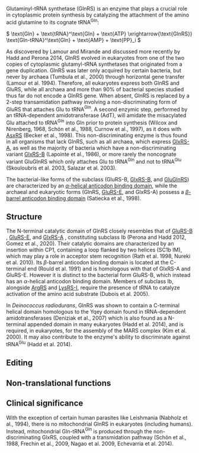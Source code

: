 
Glutaminyl-tRNA synthetase (GlnRS) is an enzyme that plays a crucial role in cytoplasmic protein synthesis by catalyzing the attachment of the amino acid glutamine to its cognate tRNA$^\text{Gln}$:


$ \text{Gln} + \text{tRNA}^\text{Gln} + \text{ATP} \xrightarrow{\text{GlnRS}} \text{Gln-tRNA}^\text{Gln} + \text{AMP} + \text{PP}_i  $






As discovered by Lamour and Mirande and discussed more recently by Hadd and Perona 2014, GlnRS evolved in eukaryotes from one of the two copies of cytoplasmic glutamyl-tRNA synthetases that originated from a gene duplication.
 GlnRS was later only acquired by certain bacteria, but never by archaea (Tumbula et al., 2000) through horizontal gene transfer (Lamour et al. 1994). 
 Therefore, all eukaryotes express both GlnRS and GluRS, while all archaea and more than 90% of bacterial species studied thus far do not encode a GlnRS gene. 
 When absent, GlnRS is replaced by a 2-step transamidation pathway involving a non-discriminating form of GluRS that attaches Glu to tRNA$^\text{Gln}$. A second enzymic step, performed by an tRNA-dependent amidotransferase (AdT), will amidate the misacylated Glu attached to tRNA$^\text{Gln}$ into Gln prior to protein synthesis (Wilcox and Nirenberg, 1968, Schön et al., 1988, Curnow et al., 1997), as it does with [AsxRS](/class2/asp2/) (Becker et al., 1998). This non-discriminating enzyme is thus found in all organisms that lack GlnRS, such as all archaea, which express [GlxRS-A](/class1/glu2/), as well as the majority of bacteria which have a non-discriminating variant [GlxRS-B](/class1/glu1/) (Lapointe et al., 1986), or more rarely the noncognate variant GluGlnRS which only attaches Glu to tRNA$^\text{Gln}$ and not to tRNA$^\text{Glu}$ (Skouloubris et al. 2003, Salazar et al. 2003).


 The bacterial-like forms of the subclass (GluRS-B, [GlxRS-B](/class1/glu1), and [GluGlnRS](/class1/glu1)) are characterized by an [$\alpha$-helical anticodon binding domain](/superfamily/class1/Anticodon_binding_domain_EK), while the archaeal and eukaryotic forms (GlnRS, [GluRS-E](/class1/glu3), and GlxRS-A) possess a [$\beta$-barrel anticodon binding domain](/superfamily/class1/Anticodon_binding_domain_EQ) (Satiecka et al., 1998). 





## Structure


The N-terminal catalytic domain of GlnRS closely resembles that of [GluRS-B](/class1/glu1/) , [GluRS-E](/class1/glu3/), and [GlxRS-A](/class1/glu2/) , 
constituting subclass Ib (Perona  and Hadd 2012, Gomez et al., 2020).
Their catalytic domains are characterized by an insertion within CP1, containing a loop flanked by two helices (SC1b IM), which 
may play a role in acceptor stem recognition  (Rath et al. 1998, Nureki et al. 2010).
Its $\beta$-barrel anticodon binding domain is located at the C-terminal end (Rould et al. 1991) and is homologous with that of GlxRS-A and GluRS-E.
However it is distinct to the bacterial form GluRS-B, which instead has an $\alpha$-helical anticodon binding domain.
Members of subclass Ib, alongside [ArgRS](/class1/arg/) and  [LysRS-I](/class1/lys/), require the presence of tRNA to catalyze activation of the amino acid substrate (Dubois et al. 2005).



In *Deinococcus radiodurans*, GlnRS was shown to contain a C-terminal helical domain homologous to the Yqey domain found in tRNA-dependent amidotransferases (Deniziak et al., 2007) which is also found as a N-terminal appended domain in many eukaryotes (Hadd et al. 2014), and is required, in eukaryotes, for the assembly of the MARS complex (Kim et al. 2000). It may also contribute to the enzyme's ability to discriminate against tRNA$^\text{Glu}$ (Hadd et al. 2014).




## Editing


## Non-translational functions




## Clinical significance



With the exception of certain human parasites like Leishmania (Nabholz et al., 1994), there is no mitochondrial GlnRS in eukaryotes (including humans). Instead, mitochondrial Gln-tRNA$^\text{Gln}$ is produced through the non-discriminating GlxRS, coupled with a transmidation pathway (Schön et al., 1988, Frechin et al., 2009, Nagao et al. 2009, Echevarria et al. 2014). 


